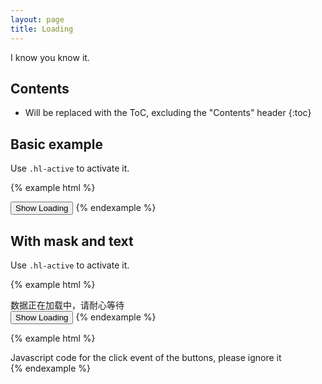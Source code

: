 ```yaml
---
layout: page
title: Loading
---
```


I know you know it.

## Contents

* Will be replaced with the ToC, excluding the "Contents" header
{:toc}

## Basic example

Use `.hl-active` to activate it.

{% example html %}
<div id="loading-wrap1" class="hl-loading-wrap">
  <div class="hl-loading">
    <div class="hl-loading-icon hl-text-blue">
      <span class='hl-spinner hl-icon hl-icon-spinner-curve'></span>
    </div>
  </div>
</div>
<button id="loading1" class="hl-btn hl-btn-primary-outline">Show Loading</button>
{% endexample %}

## With mask and text

Use `.hl-active` to activate it.

{% example html %}
<div id="loading-wrap2" class="hl-loading-wrap">
  <div class="hl-loading-mask">
    <div class="hl-loading">
      <div class="hl-loading-icon hl-text-orange">
        <span class='hl-spinner hl-icon hl-icon-spinner-sun'></span>
      </div>
      <div class="hl-loading-content">数据正在加载中，请耐心等待</div>
    </div>
  </div>
</div>
<button id="loading2" class="hl-btn hl-btn-primary-outline">Show Loading</button>
{% endexample %}

{% example html %}
<div>Javascript code for the click event of the buttons, please ignore it</div>
<script>
  document.getElementById('loading1').addEventListener('click', function() {
    var target = document.getElementById('loading-wrap1');
    toggle(target);
  }, false);

  document.getElementById('loading2').addEventListener('click', function() {
    var target = document.getElementById('loading-wrap2');
    toggle(target);
  }, false);

  function toggle(target) {
    var className = target.className;

    if (className.search(/hl-active/i) < 0) {
      className = className + ' hl-active';
    } else {
      className = className.replace(/hl-active/i, '');
      className = trim(className);
    }

    target.className = className;
  }

  function trim(str) {
    return str.replace(/(^\s*)|(\s*$)/g, "");
  }
</script>
{% endexample %}